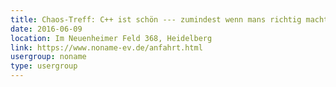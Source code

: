 ```yaml
---
title: Chaos-Treff: C++ ist schön --- zumindest wenn mans richtig macht
date: 2016-06-09
location: Im Neuenheimer Feld 368, Heidelberg
link: https://www.noname-ev.de/anfahrt.html
usergroup: noname
type: usergroup
---
```

